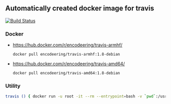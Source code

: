 ## Automatically created docker image for travis

[![Build Status](https://travis-ci.org/encodeering/docker-travis.svg?branch=master)](https://travis-ci.org/encodeering/docker-travis)

### Docker

- https://hub.docker.com/r/encodeering/travis-armhf/

    ```docker pull encodeering/travis-armhf:1.8-debian```

- https://hub.docker.com/r/encodeering/travis-amd64/

    ```docker pull encodeering/travis-amd64:1.8-debian```

### Utility

```bash
travis () { docker run -u root -it --rm --entrypoint=bash -v `pwd`:/usr/local/src encodeering/travis-amd64:1.8-debian; }
```
